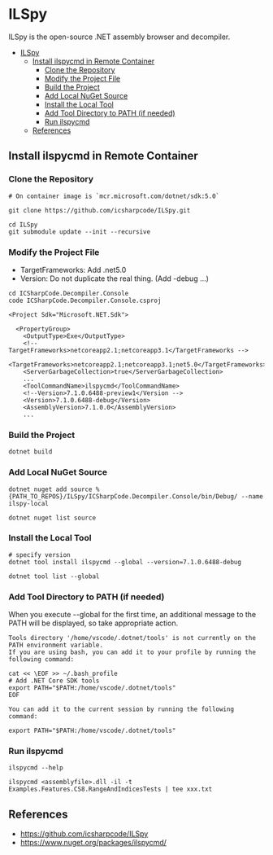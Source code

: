 # ILSpy

ILSpy is the open-source .NET assembly browser and decompiler.

- [ILSpy](#ilspy)
  - [Install ilspycmd in Remote Container](#install-ilspycmd-in-remote-container)
    - [Clone the Repository](#clone-the-repository)
    - [Modify the Project File](#modify-the-project-file)
    - [Build the Project](#build-the-project)
    - [Add Local NuGet Source](#add-local-nuget-source)
    - [Install the Local Tool](#install-the-local-tool)
    - [Add Tool Directory to PATH (if needed)](#add-tool-directory-to-path-if-needed)
    - [Run ilspycmd](#run-ilspycmd)
  - [References](#references)

## Install ilspycmd in Remote Container
<!-- spell-checker: words ilspycmd -->

### Clone the Repository

```shell
# On container image is `mcr.microsoft.com/dotnet/sdk:5.0`

git clone https://github.com/icsharpcode/ILSpy.git

cd ILSpy
git submodule update --init --recursive
```

### Modify the Project File

- TargetFrameworks: Add .net5.0
- Version: Do not duplicate the real thing. (Add -debug ...)

```shell
cd ICSharpCode.Decompiler.Console
code ICSharpCode.Decompiler.Console.csproj
```

```xml:csproj
<Project Sdk="Microsoft.NET.Sdk">

  <PropertyGroup>
    <OutputType>Exe</OutputType>
    <!-- TargetFrameworks>netcoreapp2.1;netcoreapp3.1</TargetFrameworks -->
    <TargetFrameworks>netcoreapp2.1;netcoreapp3.1;net5.0</TargetFrameworks>
    <ServerGarbageCollection>true</ServerGarbageCollection>
    ...
    <ToolCommandName>ilspycmd</ToolCommandName>
    <!--Version>7.1.0.6488-preview1</Version -->
    <Version>7.1.0.6488-debug</Version>
    <AssemblyVersion>7.1.0.0</AssemblyVersion>
    ...
```
<!-- spell-checker: words netcoreapp -->

### Build the Project

```shell
dotnet build
```

### Add Local NuGet Source

```shell
dotnet nuget add source %{PATH_TO_REPOS}/ILSpy/ICSharpCode.Decompiler.Console/bin/Debug/ --name ilspy-local

dotnet nuget list source
```
<!-- spell-checker: words ilspy -->

### Install the Local Tool

```shell
# specify version
dotnet tool install ilspycmd --global --version=7.1.0.6488-debug

dotnet tool list --global

```

### Add Tool Directory to PATH (if needed)

When you execute --global for the first time, an additional message to the PATH will be displayed, so take appropriate action.

```console
Tools directory '/home/vscode/.dotnet/tools' is not currently on the PATH environment variable.
If you are using bash, you can add it to your profile by running the following command:

cat << \EOF >> ~/.bash_profile
# Add .NET Core SDK tools
export PATH="$PATH:/home/vscode/.dotnet/tools"
EOF

You can add it to the current session by running the following command:

export PATH="$PATH:/home/vscode/.dotnet/tools"
```

### Run ilspycmd

```shell
ilspycmd --help

ilspycmd <assemblyfile>.dll -il -t Examples.Features.CS8.RangeAndIndicesTests | tee xxx.txt
```
<!-- spell-checker: words assemblyfile -->

## References

- <https://github.com/icsharpcode/ILSpy>
- <https://www.nuget.org/packages/ilspycmd/>
